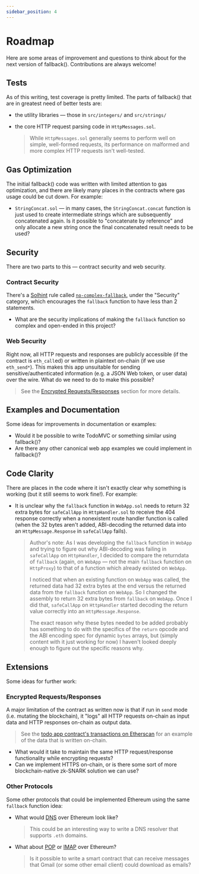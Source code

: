 ```yaml
---
sidebar_position: 4
---
```


# Roadmap

Here are some areas of improvement and questions to think about for the next version of fallback(). Contributions are always welcome!

## Tests

As of this writing, test coverage is pretty limited. The parts of fallback() that are in greatest need of better tests are:

- the utility libraries — those in `src/integers/` and `src/strings/`
- the core HTTP request parsing code in `HttpMessages.sol`.

  > While `HttpMessages.sol` generally seems to perform well on simple, well-formed requests, its performance on malformed and more complex HTTP requests isn't well-tested.

## Gas Optimization

The initial fallback() code was written with limited attention to gas optimization, and there are likely many places in the contracts where gas usage could be cut down. For example:

- `StringConcat.sol` — in many cases, the `StringConcat.concat` function is just used to create intermediate strings which are subsequently concatenated again. Is it possible to "concatenate by reference" and only allocate a new string once the final concatenated result needs to be used?

## Security

There are two parts to this — contract security and web security.

### Contract Security

There's a [Solhint](https://github.com/protofire/solhint) rule called [`no-complex-fallback`](https://github.com/protofire/solhint/blob/master/docs/rules/security/no-complex-fallback.md), under the "Security" category, which encourages the `fallback` function to have less than 2 statements.

- What are the security implications of making the `fallback` function so complex and open-ended in this project?

### Web Security

Right now, all HTTP requests and responses are publicly accessible (if the contract is `eth_call`ed) or written in plaintext on-chain (if we use `eth_send*`). This makes this app unsuitable for sending sensitive/authenticated information (e.g. a JSON Web token, or user data) over the wire. What do we need to do to make this possible?

> See the [Encrypted Requests/Responses](#encrypted-requestsresponses) section for more details.

## Examples and Documentation

Some ideas for improvements in documentation or examples:

- Would it be possible to write TodoMVC or something similar using fallback()?
- Are there any other canonical web app examples we could implement in fallback()?

## Code Clarity

There are places in the code where it isn't exactly clear why something is working (but it still seems to work fine!). For example:

- It is unclear why the `fallback` function in `WebApp.sol` needs to return 32 extra bytes for `safeCallApp` in `HttpHandler.sol` to receive the 404 response correctly when a nonexistent route handler function is called (when the 32 bytes aren't added, ABI-decoding the returned data into an `HttpMessage.Response` in `safeCallApp` fails).

  > Author's note: As I was developing the `fallback` function in `WebApp` and trying to figure out why ABI-decoding was failing in `safeCallApp` on `HttpHandler`, I decided to compare the returndata of `fallback` (again, on `WebApp` — not the main `fallback` function on `HttpProxy`) to that of a function which already existed on `WebApp`.
  >
  > I noticed that when an existing function on `WebApp` was called, the returned data had 32 extra bytes at the end versus the returned data from the `fallback` function on `WebApp`. So I changed the assembly to return 32 extra bytes from `fallback` on `WebApp`. Once I did that, `safeCallApp` on `HttpHandler` started decoding the return value correctly into an `HttpMessage.Response`.
  >
  > The exact reason why these bytes needed to be added probably has something to do with the specifics of the `return` opcode and the ABI encoding spec for dynamic `bytes` arrays, but (simply content with it just working for now) I haven't looked deeply enough to figure out the specific reasons why.

## Extensions

Some ideas for further work:

### Encrypted Requests/Responses

A major limitation of the contract as written now is that if run in `send` mode (i.e. mutating the blockchain), it "logs" all HTTP requests on-chain as input data and HTTP responses on-chain as output data.

> See the [todo app contract's transactions on Etherscan](https://goerli-optimism.etherscan.io/address/0xa8ea65034b453796984c56cf1ff7fba11caaafd1) for an example of the data that is written on-chain.

- What would it take to maintain the same HTTP request/response functionality while encrypting requests?
- Can we implement HTTPS on-chain, or is there some sort of more blockchain-native zk-SNARK solution we can use?

### Other Protocols

Some other protocols that could be implemented Ethereum using the same `fallback` function idea:

- What would [DNS](https://en.wikipedia.org/wiki/Domain_Name_System) over Ethereum look like?

  > This could be an interesting way to write a DNS resolver that supports `.eth` domains.

- What about [POP](https://en.wikipedia.org/wiki/Post_Office_Protocol) or [IMAP](https://en.wikipedia.org/wiki/Internet_Message_Access_Protocol) over Ethereum?

  > Is it possible to write a smart contract that can receive messages that Gmail (or some other email client) could download as emails?
